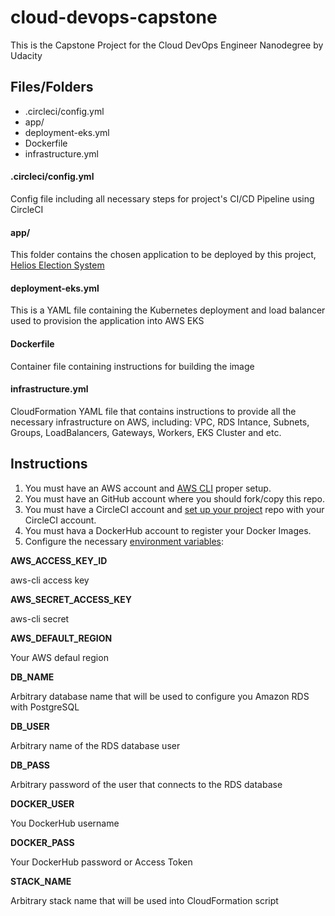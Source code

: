 # cloud-devops-capstone

This is the Capstone Project for the Cloud DevOps Engineer Nanodegree by Udacity

## Files/Folders

  * .circleci/config.yml
  * app/
  * deployment-eks.yml
  * Dockerfile
  * infrastructure.yml

#### .circleci/config.yml
Config file including all necessary steps for project's CI/CD Pipeline using CircleCI

#### app/
This folder contains the chosen application to be deployed by this project, [Helios Election System](https://github.com/benadida/helios-server)

#### deployment-eks.yml
This is a YAML file containing the Kubernetes deployment and load balancer used to provision the application into AWS EKS

#### Dockerfile
Container file containing instructions for building the image

#### infrastructure.yml
CloudFormation YAML file that contains instructions to provide all the necessary infrastructure on AWS, including: VPC, RDS Intance, Subnets, Groups, LoadBalancers, Gateways, Workers, EKS Cluster and etc.

## Instructions

1. You must have an AWS account and [AWS CLI](https://docs.aws.amazon.com/cli/latest/userguide/cli-chap-install.html) proper setup.
2. You must have an GitHub account where you should fork/copy this repo.
3. You must have a CircleCI account and [set up your project](https://circleci.com/docs/2.0/overview/) repo with your CircleCI account.
4. You must hava a DockerHub account to register your Docker Images.
5. Configure the necessary [environment variables](https://circleci.com/docs/2.0/env-vars/#environment-variable-usage-options):

**AWS_ACCESS_KEY_ID**

aws-cli access key

**AWS_SECRET_ACCESS_KEY**

aws-cli secret

**AWS_DEFAULT_REGION**

Your AWS defaul region

**DB_NAME**

Arbitrary database name that will be used to configure you Amazon RDS with PostgreSQL

**DB_USER**

Arbitrary name of the RDS database user

**DB_PASS**

Arbitrary password of the user that connects to the RDS database

**DOCKER_USER**

You DockerHub username

**DOCKER_PASS**

Your DockerHub password or Access Token

**STACK_NAME**

Arbitrary stack name that will be used into CloudFormation script